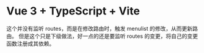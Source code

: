 # Vue 3 + TypeScript + Vite

这个并没有监听 routes，而是在修改路由时，触发 menulist 的修改，从而更新路由。
但是这个只是下级做法，好一点的还是要监听 routes 的变更，将自己的变更函数注册成其依赖。